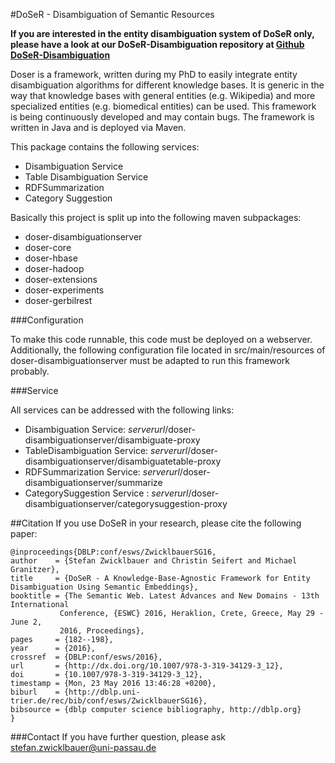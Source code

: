 #DoSeR - Disambiguation of Semantic Resources

**If you are interested in the entity disambiguation system of DoSeR only, please have a look at our DoSeR-Disambiguation repository at [Github DoSeR-Disambiguation](https://github.com/quhfus/DoSeR-Disambiguation)**

Doser is a framework, written during my PhD to easily integrate entity disambiguation algorithms for different knowledge bases. It is generic in the way that knowledge bases with general entities (e.g. Wikipedia) and more specialized entities (e.g. biomedical entities) can be used. This framework is being continuously developed and may contain bugs. 
The framework is written in Java and is deployed via Maven.

This package contains the following services: 

- Disambiguation Service 
- Table Disambiguation Service
- RDFSummarization
- Category Suggestion

Basically this project is split up into the following maven subpackages:

- doser-disambiguationserver
- doser-core
- doser-hbase
- doser-hadoop
- doser-extensions
- doser-experiments
- doser-gerbilrest

###Configuration 

To make this code runnable, this code must be deployed on a webserver. Additionally, the following configuration file located in src/main/resources of doser-disambiguationserver must be adapted to run this framework probably.

###Service

All services can be addressed with the following links: 

- Disambiguation Service: *serverurl*/doser-disambiguationserver/disambiguate-proxy
- TableDisambiguation Service: *serverurl*/doser-disambiguationserver/disambiguatetable-proxy
- RDFSummarization Service: *serverurl*/doser-disambiguationserver/summarize
- CategorySuggestion Service : *serverurl*/doser-disambiguationserver/categorysuggestion-proxy

##Citation
If you use DoSeR in your research, please cite the following paper:

    @inproceedings{DBLP:conf/esws/ZwicklbauerSG16,
    author    = {Stefan Zwicklbauer and Christin Seifert and Michael Granitzer},
    title     = {DoSeR - A Knowledge-Base-Agnostic Framework for Entity Disambiguation Using Semantic Embeddings},
    booktitle = {The Semantic Web. Latest Advances and New Domains - 13th International
               Conference, {ESWC} 2016, Heraklion, Crete, Greece, May 29 - June 2,
               2016, Proceedings},
    pages     = {182--198},
    year      = {2016},
    crossref  = {DBLP:conf/esws/2016},
    url       = {http://dx.doi.org/10.1007/978-3-319-34129-3_12},
    doi       = {10.1007/978-3-319-34129-3_12},
    timestamp = {Mon, 23 May 2016 13:46:28 +0200},
    biburl    = {http://dblp.uni-trier.de/rec/bib/conf/esws/ZwicklbauerSG16},
    bibsource = {dblp computer science bibliography, http://dblp.org}
    }

###Contact
If you have further question, please ask stefan.zwicklbauer@uni-passau.de
